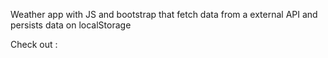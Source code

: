 Weather app with JS and bootstrap that fetch data from a external API and persists data on localStorage

Check out :
